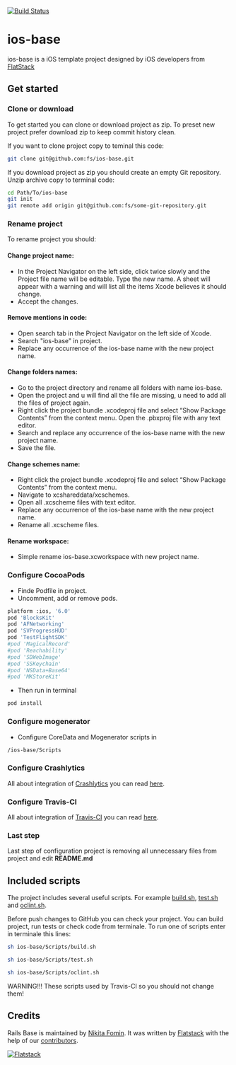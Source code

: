 [![Build Status](https://api.travis-ci.org/fs/ios-base.svg?branch=master)](https://travis-ci.org/fs/ios-base)

# ios-base

ios-base is a iOS template project designed by iOS developers from [FlatStack](http://www.flatstack.com/)


## Get started

### Clone or download

To get started you can clone or download project as zip. To preset new project prefer download zip to keep commit history clean.

If you want to clone project copy to teminal this code:
```sh
git clone git@github.com:fs/ios-base.git
```

If you download project as zip you should create an empty Git repository. Unzip archive copy to terminal code:
```sh
cd Path/To/ios-base
git init
git remote add origin git@github.com:fs/some-git-repository.git
```
### Rename project
To rename project you should:

#### Change project name:
* In the Project Navigator on the left side, click twice slowly and the Project file name will be editable. Type the new name. A sheet will appear with a warning and will list all the items Xcode believes it should change.
* Accept the changes.

#### Remove mentions in code:
* Open search tab in the Project Navigator on the left side of Xcode.
* Search "ios-base" in project.
* Replace any occurrence of the ios-base name with the new project name.

#### Change folders names:
* Go to the project directory and rename all folders with name ios-base.
* Open the project and u will find all the file are missing, u need to add all the files of project again.
* Right click the project bundle .xcodeproj file and select “Show Package Contents” from the context menu. Open the .pbxproj file with any text editor.
* Search and replace any occurrence of the ios-base name with the new project name.
* Save the file.

#### Change schemes name:
* Right click the project bundle .xcodeproj file and select “Show Package Contents” from the context menu.
* Navigate to xcshareddata/xcschemes.
* Open all .xcscheme files with text editor.
* Replace any occurrence of the ios-base name with the new project name.
* Rename all .xcscheme files.

#### Rename workspace:
* Simple rename ios-base.xcworkspace with new project name.

### Configure CocoaPods
* Finde Podfile in project.
* Uncomment, add or remove pods.

```sh
platform :ios, '6.0'
pod 'BlocksKit'
pod 'AFNetworking'
pod 'SVProgressHUD'
pod 'TestFlightSDK'
#pod 'MagicalRecord'
#pod 'Reachability'
#pod 'SDWebImage'
#pod 'SSKeychain'
#pod 'NSData+Base64'
#pod 'MKStoreKit'
```

* Then run in terminal

```sh
pod install
```

### Configure mogenerator
* Configure CoreData and Mogenerator scripts in

```sh
/ios-base/Scripts 
```

### Configure Crashlytics
All about integration of [Crashlytics](http://try.crashlytics.com/) you can read [here](https://github.com/fs/guides/tree/master/services-and-tools/crashlytics).
### Configure Travis-CI
All about integration of [Travis-CI](https://travis-ci.org/) you can read [here](https://github.com/fs/guides/tree/master/services-and-tools/travis-ci).
### Last step
Last step of configuration project is removing all unnecessary files from project and edit **README.md**

## Included scripts

The project includes several useful scripts. For example [build.sh](https://github.com/fs/ios-base/blob/master/ios-base/Scripts/build.sh), [test.sh](https://github.com/fs/ios-base/blob/master/ios-base/Scripts/test.sh) and [oclint.sh](https://github.com/fs/ios-base/blob/master/ios-base/Scripts/oclint.sh).

Before push changes to GitHub you can check your project. You can build project, run tests or check code from terminale. To run one of scripts enter in terminale this lines:
```sh
sh ios-base/Scripts/build.sh 
```
```sh
sh ios-base/Scripts/test.sh 
```
```sh
sh ios-base/Scripts/oclint.sh 
```

WARNING!!! These scripts used by Travis-CI so you should not change them!

## Credits

Rails Base is maintained by [Nikita Fomin](http://github.com/nikitafomin).
It was written by [Flatstack](http://www.flatstack.com) with the help of our
[contributors](http://github.com/fs/ios-base/contributors).


[![Flatstack](http://www.flatstack.com/assets/images/logo.png)](http://www.flatstack.com)
